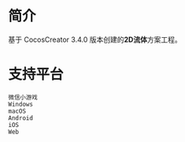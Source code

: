 
# 简介
基于 CocosCreator 3.4.0 版本创建的**2D流体**方案工程。

# 支持平台

    微信小游戏
    Windows
    macOS
    Android
    iOS
    Web